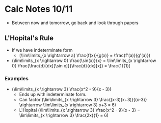 # Calc Notes 10/11

- Between now and tomorrow, go back and look through papers

## L'Hopital's Rule

- If we have indeterminate form
  - \(\lim\limits_{x \rightarrow a} \frac{f(x)}{g(x)} = \frac{f'(a)}{g'(a)}\)
- \(\lim\limits_{x \rightarrow 0} \frac{\sin(x)}{x} = \lim\limits_{x \rightarrow 0} \frac{\frac{d}{dx}[\sin x]}{\frac{d}{dx}[x]} = \frac{1}{1}\)

### Examples

- \(\lim\limits_{x \rightarrow 3} \frac{x^2 - 9}{x - 3}\)
  - Ends up with indeterminate form.
  - Can factor \(\lim\limits_{x \rightarrow 3} \frac{(x-3)(x+3)}{(x-3)} \rightarrow \lim\limits_{x \rightarrow 3} x+3 = 6\)
  - L'Hopital \(\lim\limits_{x \rightarrow 3} \frac{x^2 - 9}{x - 3} = \lim\limits_{x \rightarrow 3} \frac{2x}{1} = 6\)